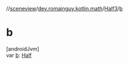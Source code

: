 //[sceneview](../../../index.md)/[dev.romainguy.kotlin.math](../index.md)/[Half3](index.md)/[b](b.md)

# b

[androidJvm]\
var [b](b.md): [Half](../-half/index.md)
